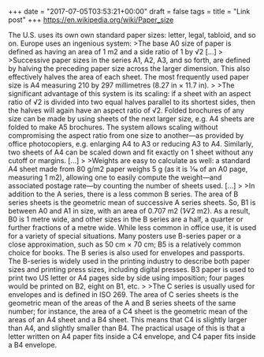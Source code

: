 +++
date = "2017-07-05T03:53:21+00:00"
draft = false
tags = 
title = "Link post"
+++
https://en.wikipedia.org/wiki/Paper_size

The U.S. uses its own own standard paper sizes: letter, legal, tabloid, and so on. Europe uses an ingenious system: >The base A0 size of paper is defined as having an area of 1 m2 and a side ratio of 1 by √2 [...] > >Successive paper sizes in the series A1, A2, A3, and so forth, are defined by halving the preceding paper size across the larger dimension. This also effectively halves the area of each sheet. The most frequently used paper size is A4 measuring 210 by 297 millimetres (8.27 in × 11.7 in). > >The significant advantage of this system is its scaling: if a sheet with an aspect ratio of √2 is divided into two equal halves parallel to its shortest sides, then the halves will again have an aspect ratio of √2. Folded brochures of any size can be made by using sheets of the next larger size, e.g. A4 sheets are folded to make A5 brochures. The system allows scaling without compromising the aspect ratio from one size to another—as provided by office photocopiers, e.g. enlarging A4 to A3 or reducing A3 to A4. Similarly, two sheets of A4 can be scaled down and fit exactly on 1 sheet without any cutoff or margins. [...] > >Weights are easy to calculate as well: a standard A4 sheet made from 80 g/m2 paper weighs 5 g (as it is  1⁄16 of an A0 page, measuring 1 m2), allowing one to easily compute the weight—and associated postage rate—by counting the number of sheets used. [...] > >In addition to the A series, there is a less common B series. The area of B series sheets is the geometric mean of successive A series sheets. So, B1 is between A0 and A1 in size, with an area of 0.707 m2 (1⁄√2 m2). As a result, B0 is 1 metre wide, and other sizes in the B series are a half, a quarter or further fractions of a metre wide. While less common in office use, it is used for a variety of special situations. Many posters use B-series paper or a close approximation, such as 50 cm × 70 cm; B5 is a relatively common choice for books. The B series is also used for envelopes and passports. The B-series is widely used in the printing industry to describe both paper sizes and printing press sizes, including digital presses. B3 paper is used to print two US letter or A4 pages side by side using imposition; four pages would be printed on B2, eight on B1, etc. > >The C series is usually used for envelopes and is defined in ISO 269. The area of C series sheets is the geometric mean of the areas of the A and B series sheets of the same number; for instance, the area of a C4 sheet is the geometric mean of the areas of an A4 sheet and a B4 sheet. This means that C4 is slightly larger than A4, and slightly smaller than B4. The practical usage of this is that a letter written on A4 paper fits inside a C4 envelope, and C4 paper fits inside a B4 envelope.
